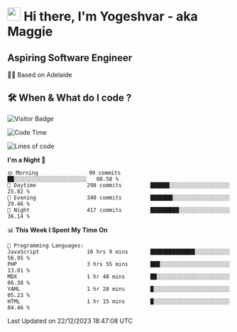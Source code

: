 <h1><img src="https://emojis.slackmojis.com/emojis/images/1531849430/4246/blob-sunglasses.gif?1531849430" width="30"/> Hi there, I'm Yogeshvar - aka Maggie</h1>

## Aspiring Software Engineer
🏂🏻  Based on Adelaide 

## 🛠 When & What do I code ?  

![Visitor Badge](https://visitor-badge.feriirawann.repl.co?username=yogeshvar&repo=yogeshvar&label=Visitors&style=plastic&color=%23457BFF&contentType=svg)

<!--START_SECTION:waka-->
![Code Time](http://img.shields.io/badge/Code%20Time-2%2C448%20hrs%201%20min-blue)

![Lines of code](https://img.shields.io/badge/From%20Hello%20World%20I%27ve%20Written-4.0%20million%20lines%20of%20code-blue)

**I'm a Night 🦉** 

```text
🌞 Morning                99 commits          ██░░░░░░░░░░░░░░░░░░░░░░░   08.58 % 
🌆 Daytime                298 commits         ██████░░░░░░░░░░░░░░░░░░░   25.82 % 
🌃 Evening                340 commits         ███████░░░░░░░░░░░░░░░░░░   29.46 % 
🌙 Night                  417 commits         █████████░░░░░░░░░░░░░░░░   36.14 % 
```


📊 **This Week I Spent My Time On** 

```text
💬 Programming Languages: 
JavaScript               16 hrs 9 mins       ██████████████░░░░░░░░░░░   56.95 % 
PHP                      3 hrs 55 mins       ███░░░░░░░░░░░░░░░░░░░░░░   13.81 % 
MDX                      1 hr 48 mins        ██░░░░░░░░░░░░░░░░░░░░░░░   06.38 % 
YAML                     1 hr 28 mins        █░░░░░░░░░░░░░░░░░░░░░░░░   05.23 % 
HTML                     1 hr 15 mins        █░░░░░░░░░░░░░░░░░░░░░░░░   04.46 % 
```


 Last Updated on 22/12/2023 18:47:08 UTC
<!--END_SECTION:waka-->

